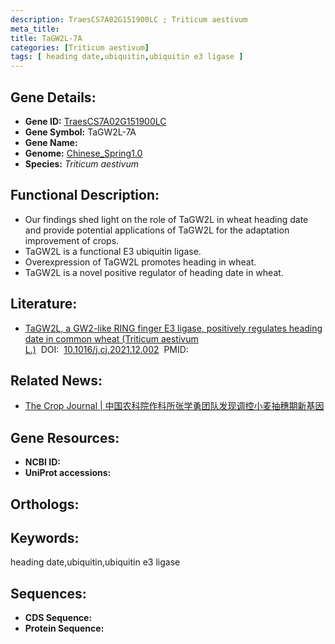 ```yaml
---
description: TraesCS7A02G151900LC ; Triticum aestivum
meta_title:
title: TaGW2L-7A
categories: [Triticum aestivum]
tags: [ heading date,ubiquitin,ubiquitin e3 ligase ]
---
```


## Gene Details:
- **Gene ID:**	[TraesCS7A02G151900LC]()
- **Gene Symbol:** TaGW2L-7A
- **Gene Name:** 
- **Genome:** [Chinese_Spring1.0]()
- **Species:** *Triticum aestivum*

## Functional Description:
   - Our findings shed light on the role of TaGW2L in wheat heading date and provide potential applications of TaGW2L for the adaptation improvement of crops.
   - TaGW2L is a functional E3 ubiquitin ligase.
   - Overexpression of TaGW2L promotes heading in wheat.
   - TaGW2L is a novel positive regulator of heading date in wheat.

## Literature:
   - [TaGW2L, a GW2-like RING finger E3 ligase, positively regulates heading date in common wheat (Triticum aestivum L.)]( https://www.sciencedirect.com/science/article/pii/S2214514122000046)&nbsp;&nbsp;DOI:&nbsp;&nbsp;[10.1016/j.cj.2021.12.002](https://www.sciencedirect.com/science/article/pii/S2214514122000046)&nbsp;&nbsp;PMID:&nbsp;&nbsp;[](https://pubmed.ncbi.nlm.nih.gov//)

## Related News:
   - [The Crop Journal | 中国农科院作科所张学勇团队发现调控小麦抽穗期新基因](https://mp.weixin.qq.com/s?__biz=Mzg3MDEwNDEyMg==&mid=2247524442&idx=5&sn=5304e9aeb1b15752b47058fc2537736c&chksm=ce90cd0ff9e74419703f7dba907bc191bf0e820913843df69687e7665b6aff77f14269ce4534&scene=27#wechat_redirect)

## Gene Resources:
- **NCBI ID:** [](https://www.ncbi.nlm.nih.gov/gene/?term=)
- **UniProt accessions:** [](https://www.uniprot.org/uniprotkb//entry)

## Orthologs:

## Keywords:
heading date,ubiquitin,ubiquitin e3 ligase

## Sequences:
- **CDS Sequence:**
- **Protein Sequence:**
